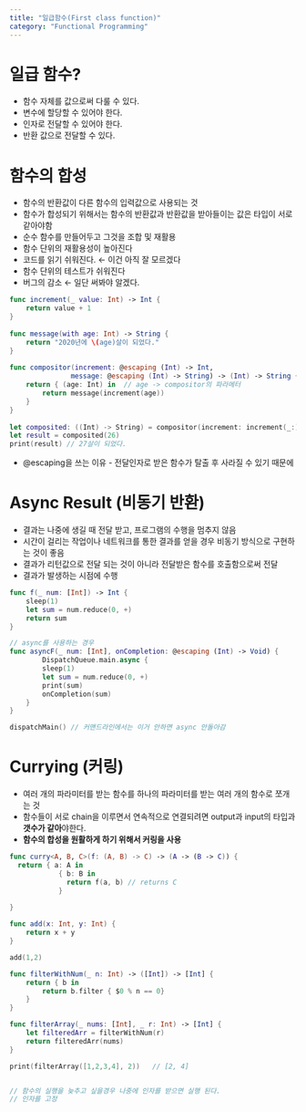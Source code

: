 ```yaml
---
title: "일급함수(First class function)"
category: "Functional Programming"
---
```

# 일급 함수?

- 함수 자체를 값으로써 다룰 수 있다.
- 변수에 할당할 수 있어야 한다.
- 인자로 전달할 수 있어야 한다.
- 반환 값으로 전달할 수 있다.


# 함수의 합성

- 함수의 반환값이 다른 함수의 입력값으로 사용되는 것
- 함수가 합성되기 위해서는 함수의 반환값과 반환값을 받아들이는 값은 타입이 서로 같아야함
- 순수 함수를 만들어두고 그것을 조합 및 재활용
- 함수 단위의 재활용성이 높아진다
- 코드를 읽기 쉬워진다. ← 이건 아직 잘 모르겠다
- 함수 단위의 테스트가 쉬워진다
- 버그의 감소 ← 일단 써봐야 알겠다.


```swift
func increment(_ value: Int) -> Int {
    return value + 1
}
        
func message(with age: Int) -> String {
    return "2020년에 \(age)살이 되었다."
}
        
func compositor(increment: @escaping (Int) -> Int,
               message: @escaping (Int) -> String) -> (Int) -> String {
    return { (age: Int) in  // age -> compositor의 파라메터
        return message(increment(age))
    }
}
    
let composited: ((Int) -> String) = compositor(increment: increment(_:), message:   message(with:))
let result = composited(26)
print(result) // 27살이 되었다.
```

- @escaping을 쓰는 이유 - 전달인자로 받은 함수가 탈출 후 사라질 수 있기 때문에

# Async Result (비동기 반환)

- 결과는 나중에 생길 때 전달 받고, 프로그램의 수행을 멈추지 않음
- 시간이 걸리는 작업이나 네트워크를 통한 결과를 얻을 경우 비동기 방식으로 구현하는 것이 좋음
- 결과가 리턴값으로 전달 되는 것이 아니라 전달받은 함수를 호출함으로써 전달
- 결과가 발생하는 시점에 수행

```swift
func f(_ num: [Int]) -> Int {
    sleep(1)
    let sum = num.reduce(0, +)
    return sum
}

// async를 사용하는 경우 
func asyncF(_ num: [Int], onCompletion: @escaping (Int) -> Void) {
        DispatchQueue.main.async {
        sleep(1)
        let sum = num.reduce(0, +)
        print(sum)
        onCompletion(sum)
    }
}

dispatchMain() // 커맨드라인에서는 이거 안하면 async 안돌아감
```

# Currying (커링)

- 여러 개의 파라미터를 받는 함수를 하나의 파라미터를 받는 여러 개의 함수로 쪼개는 것
- 함수들이 서로 chain을 이루면서 연속적으로 연결되려면 output과 input의 타입과 **갯수가 같아**야한다.
- **함수의 합성을 원활하게 하기 위해서 커링을 사용**

```swift
func curry<A, B, C>(f: (A, B) -> C) -> (A -> (B -> C)) {
  return { a: A in
            { b: B in
              return f(a, b) // returns C
            }
       
}

func add(x: Int, y: Int) {
    return x + y
}

add(1,2)

func filterWithNum(_ n: Int) -> ([Int]) -> [Int] {
    return { b in
        return b.filter { $0 % n == 0}
    }
}

func filterArray(_ nums: [Int], _ r: Int) -> [Int] {
    let filteredArr = filterWithNum(r)
    return filteredArr(nums)
}

print(filterArray([1,2,3,4], 2))   // [2, 4]


// 함수의 실행을 늦추고 싶을경우 나중에 인자를 받으면 실행 된다.
// 인자를 고정
```
